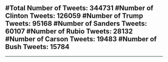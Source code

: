 #Total Number of Tweets: 344731 
#Number of Clinton Tweets: 126059
#Number of Trump Tweets: 95168
#Number of Sanders Tweets: 60107
#Number of Rubio Tweets: 28132
#Number of Carson Tweets: 19483
#Number of Bush Tweets: 15784
---
---
